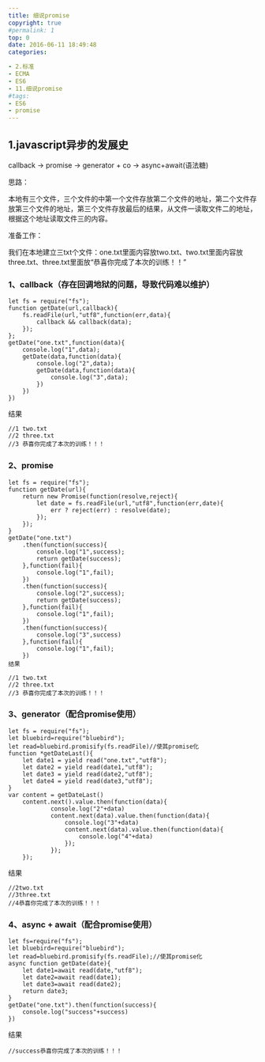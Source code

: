 ```yaml
---
title: 细说promise
copyright: true
#permalink: 1
top: 0
date: 2016-06-11 18:49:48
categories:

- 2.标准
- ECMA
- ES6
- 11.细说promise
#tags:
- ES6
- promise
---
```

## 1.javascript异步的发展史

callback ->  promise -> generator + co -> async+await(语法糖)

思路：

本地有三个文件，三个文件的中第一个文件存放第二个文件的地址，第二个文件存放第三个文件的地址，第三个文件存放最后的结果，从文件一读取文件二的地址，根据这个地址读取文件三的内容。

准备工作：

我们在本地建立三txt个文件：one.txt里面内容放two.txt、two.txt里面内容放three.txt、three.txt里面放“恭喜你完成了本次的训练！！”

### 1、callback（存在回调地狱的问题，导致代码难以维护）
```
let fs = require("fs");
function getDate(url,callback){
    fs.readFile(url,"utf8",function(err,data){
        callback && callback(data);
    });
};
getDate("one.txt",function(data){
    console.log("1",data);
    getDate(data,function(data){
        console.log("2",data);
        getDate(data,function(data){
            console.log("3",data);
        })
    })
})
```
结果
```
//1 two.txt
//2 three.txt
//3 ﻿恭喜你完成了本次的训练！！！
```
### 2、promise
```
let fs = require("fs");
function getDate(url){
    return new Promise(function(resolve,reject){
        let date = fs.readFile(url,"utf8",function(err,date){
            err ? reject(err) : resolve(date);
        });
    });
}
getDate("one.txt")
    .then(function(success){
        console.log("1",success);
        return getDate(success);
    },function(fail){
        console.log("1",fail);
    })
    .then(function(success){
        console.log("2",success);
        return getDate(success);
    },function(fail){
        console.log("1",fail);
    })
    .then(function(success){
        console.log("3",success)
    },function(fail){
        console.log("1",fail);
    })
结果
```
```
//1 two.txt
//2 three.txt
//3 ﻿恭喜你完成了本次的训练！！！
```
### 3、generator（配合promise使用）
```
let fs = require("fs");
let bluebird=require("bluebird");
let read=bluebird.promisify(fs.readFile)//使其promise化
function *getDateLast(){
    let date1 = yield read("one.txt","utf8");
    let date2 = yield read(date1,"utf8");
    let date3 = yield read(date2,"utf8");
    let date4 = yield read(date3,"utf8");
}
var content = getDateLast()
    content.next().value.then(function(data){
            console.log("2"+data)
            content.next(data).value.then(function(data){
                console.log("3"+data)
                content.next(data).value.then(function(data){
                    console.log("4"+data)
                });
            });
    });
```
结果
```
//2two.txt
//3three.txt
//4﻿恭喜你完成了本次的训练！！！
```
### 4、async + await（配合promise使用）
```
let fs=require("fs");
let bluebird=require("bluebird");
let read=bluebird.promisify(fs.readFile);//使其promise化
async function getDate(date){
    let date1=await read(date,"utf8");
    let date2=await read(date1);
    let date3=await read(date2);
    return date3;
}
getDate("one.txt").then(function(success){
    console.log("success"+success)
})
```
结果
```
//success﻿恭喜你完成了本次的训练！！！
```

